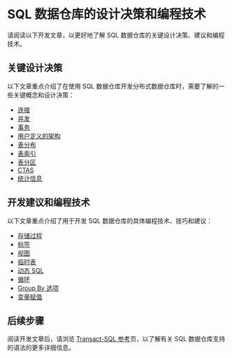 <properties
   pageTitle="SQL 数据仓库开发的设计决策和编码技术 | Azure"
   description="SQL 数据仓库的开发概念、设计决策、建议和编程技术。"
   services="sql-data-warehouse"
   documentationCenter="NA"
   authors="jrowlandjones"
   manager="barbkess"
   editor=""/>

<tags
   ms.service="sql-data-warehouse"
   ms.date="06/30/2016"
   wacn.date="08/15/2016"/>

# SQL 数据仓库的设计决策和编程技术

请阅读以下开发文章，以更好地了解 SQL 数据仓库的关键设计决策、建议和编程技术。

## 关键设计决策
以下文章重点介绍了在使用 SQL 数据仓库开发分布式数据仓库时，需要了解的一些关键概念和设计决策：

- [连接][]
- [并发][]
- [事务][]
- [用户定义的架构][]
- [表分布][]
- [表索引][]
- [表分区][]
- [CTAS][]
- [统计信息][]

## 开发建议和编程技术
以下文章重点介绍了用于开发 SQL 数据仓库的具体编程技术、技巧和建议：

- [存储过程][]
- [标签][]
- [视图][]
- [临时表][]
- [动态 SQL][]
- [循环][]
- [Group By 选项][]
- [变量赋值][]

## 后续步骤
阅读开发文章后，请浏览 [Transact-SQL 参考][]页，以了解有关 SQL 数据仓库支持的语法的更多详细信息。

<!--Image references-->

<!--Article references-->
[并发]: /documentation/articles/sql-data-warehouse-develop-concurrency/
[连接]: /documentation/articles/sql-data-warehouse-develop-connections/
[CTAS]: /documentation/articles/sql-data-warehouse-develop-ctas/
[动态 SQL]: /documentation/articles/sql-data-warehouse-develop-dynamic-sql/
[Group By 选项]: /documentation/articles/sql-data-warehouse-develop-group-by-options/
[标签]: /documentation/articles/sql-data-warehouse-develop-label/
[循环]: /documentation/articles/sql-data-warehouse-develop-loops/
[统计信息]: /documentation/articles/sql-data-warehouse-develop-pivot-unpivot/
[存储过程]: /documentation/articles/sql-data-warehouse-develop-rename/
[表分布]: /documentation/articles/sql-data-warehouse-develop-statistics/
[表索引]: /documentation/articles/sql-data-warehouse-develop-table-design/
[表分区]: /documentation/articles/sql-data-warehouse-develop-table-partitions/
[临时表]: /documentation/articles/sql-data-warehouse-develop-temporary-tables/
[事务]: /documentation/articles/sql-data-warehouse-develop-transactions/
[用户定义的架构]: /documentation/articles/sql-data-warehouse-develop-user-defined-schemas/
[变量赋值]: /documentation/articles/sql-data-warehouse-develop-variable-assignment/
[视图]: /documentation/articles/sql-data-warehouse-develop-views/
[Transact-SQL 参考]: /documentation/articles/sql-data-warehouse-overview-reference/

<!--MSDN references-->
[renaming objects]: https://msdn.microsoft.com/zh-cn/library/mt631611.aspx

<!--Other Web references-->

<!---HONumber=Mooncake_0808_2016-->